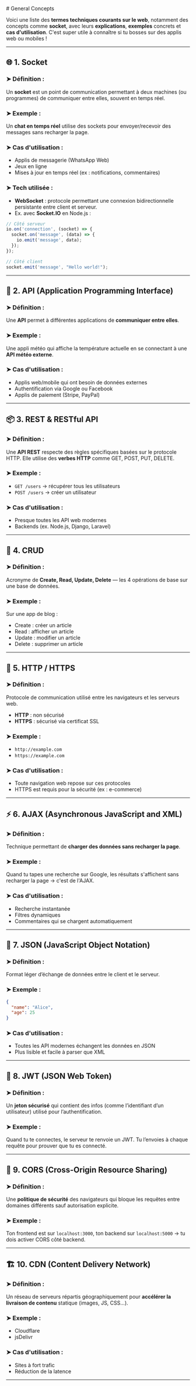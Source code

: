 # General Concepts

Voici une liste des **termes techniques courants sur le web**, notamment des concepts comme **socket**, avec leurs **explications**, **exemples** concrets et **cas d'utilisation**. C'est super utile à connaître si tu bosses sur des applis web ou mobiles !

---

## 🌐 1. **Socket**

### ➤ Définition :
Un **socket** est un point de communication permettant à deux machines (ou programmes) de communiquer entre elles, souvent en temps réel.

### ➤ Exemple :
Un **chat en temps réel** utilise des sockets pour envoyer/recevoir des messages sans recharger la page.

### ➤ Cas d'utilisation :
- Applis de messagerie (WhatsApp Web)
- Jeux en ligne
- Mises à jour en temps réel (ex : notifications, commentaires)

### ➤ Tech utilisée :
- **WebSocket** : protocole permettant une connexion bidirectionnelle persistante entre client et serveur.
- Ex. avec **Socket.IO** en Node.js :
```js
// Côté serveur
io.on('connection', (socket) => {
  socket.on('message', (data) => {
    io.emit('message', data);
  });
});

// Côté client
socket.emit('message', "Hello world!");
```

---

## 📡 2. **API (Application Programming Interface)**

### ➤ Définition :
Une **API** permet à différentes applications de **communiquer entre elles**.

### ➤ Exemple :
Une appli météo qui affiche la température actuelle en se connectant à une **API météo externe**.

### ➤ Cas d'utilisation :
- Applis web/mobile qui ont besoin de données externes
- Authentification via Google ou Facebook
- Applis de paiement (Stripe, PayPal)

---

## 📦 3. **REST & RESTful API**

### ➤ Définition :
Une **API REST** respecte des règles spécifiques basées sur le protocole HTTP. Elle utilise des **verbes HTTP** comme GET, POST, PUT, DELETE.

### ➤ Exemple :
- `GET /users` → récupérer tous les utilisateurs
- `POST /users` → créer un utilisateur

### ➤ Cas d'utilisation :
- Presque toutes les API web modernes
- Backends (ex. Node.js, Django, Laravel)

---

## 🔄 4. **CRUD**

### ➤ Définition :
Acronyme de **Create, Read, Update, Delete** — les 4 opérations de base sur une base de données.

### ➤ Exemple :
Sur une app de blog :
- Create : créer un article
- Read : afficher un article
- Update : modifier un article
- Delete : supprimer un article

---

## 🚦 5. **HTTP / HTTPS**

### ➤ Définition :
Protocole de communication utilisé entre les navigateurs et les serveurs web.

- **HTTP** : non sécurisé
- **HTTPS** : sécurisé via certificat SSL

### ➤ Exemple :
- `http://example.com`
- `https://example.com`

### ➤ Cas d'utilisation :
- Toute navigation web repose sur ces protocoles
- HTTPS est requis pour la sécurité (ex : e-commerce)

---

## ⚡ 6. **AJAX (Asynchronous JavaScript and XML)**

### ➤ Définition :
Technique permettant de **charger des données sans recharger la page**.

### ➤ Exemple :
Quand tu tapes une recherche sur Google, les résultats s'affichent sans recharger la page → c'est de l'AJAX.

### ➤ Cas d'utilisation :
- Recherche instantanée
- Filtres dynamiques
- Commentaires qui se chargent automatiquement

---

## 🧠 7. **JSON (JavaScript Object Notation)**

### ➤ Définition :
Format léger d’échange de données entre le client et le serveur.

### ➤ Exemple :
```json
{
  "name": "Alice",
  "age": 25
}
```

### ➤ Cas d'utilisation :
- Toutes les API modernes échangent les données en JSON
- Plus lisible et facile à parser que XML

---

## 🔐 8. **JWT (JSON Web Token)**

### ➤ Définition :
Un **jeton sécurisé** qui contient des infos (comme l’identifiant d’un utilisateur) utilisé pour l’authentification.

### ➤ Exemple :
Quand tu te connectes, le serveur te renvoie un JWT. Tu l’envoies à chaque requête pour prouver que tu es connecté.

---

## 🏁 9. **CORS (Cross-Origin Resource Sharing)**

### ➤ Définition :
Une **politique de sécurité** des navigateurs qui bloque les requêtes entre domaines différents sauf autorisation explicite.

### ➤ Exemple :
Ton frontend est sur `localhost:3000`, ton backend sur `localhost:5000` → tu dois activer CORS côté backend.

---

## 🏗️ 10. **CDN (Content Delivery Network)**

### ➤ Définition :
Un réseau de serveurs répartis géographiquement pour **accélérer la livraison de contenu** statique (images, JS, CSS…).

### ➤ Exemple :
- Cloudflare
- jsDelivr

### ➤ Cas d'utilisation :
- Sites à fort trafic
- Réduction de la latence

---


